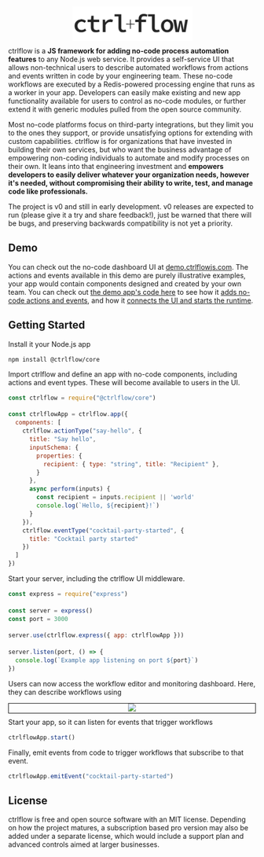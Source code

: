 <p align="center" style="margin-bottom: -5px">
  <img width="245" height="70" src="./docs/assets/Logo.PNG">
</p>

ctrlflow is a **JS framework for adding no-code process automation features** to any Node.js web service. It provides a self-service UI that allows non-technical users to describe automated workflows from actions and events written in code by your engineering team. These no-code workflows are executed by a Redis-powered processing engine that runs as a worker in your app. Developers can easily make existing and new app functionality available for users to control as no-code modules, or further extend it with generic modules pulled from the open source community.

Most no-code platforms focus on third-party integrations, but they limit you to the ones they support, or provide unsatisfying options for extending with custom capabilities. ctrlflow is for organizations that have invested in building their own services, but who want the business advantage of empowering non-coding individuals to automate and modify processes on their own. It leans into that engineering investment and **empowers developers to easily deliver whatever your organization needs, however it's needed, without compromising their ability to write, test, and manage code like professionals.**

The project is v0 and still in early development. v0 releases are expected to run (please give it a try and share feedback!), just be warned that there will be bugs, and preserving backwards compatibility is not yet a priority.

## Demo

You can check out the no-code dashboard UI at [demo.ctrlflowjs.com](https://demo.ctrlflowjs.com/). The actions and events available in this demo are purely illustrative examples, your app would contain components designed and created by your own team. You can check out [the demo app's code here](https://github.com/ctrlflowjs/ctrlflow/tree/main/examples/crm) to see how it [adds no-code actions and events](https://github.com/ctrlflowjs/ctrlflow/blob/main/examples/crm/src/ctrlflow/app.js), and how it [connects the UI and starts the runtime](https://github.com/ctrlflowjs/ctrlflow/blob/main/examples/crm/src/server.js).


## Getting Started

Install it your Node.js app
```
npm install @ctrlflow/core
```
Import ctrlflow and define an app with no-code components, including actions and event types. These will become available to users in the UI.

```javascript
const ctrlflow = require("@ctrlflow/core")

const ctrlflowApp = ctrlflow.app({
  components: [
    ctrlflow.actionType("say-hello", {
      title: "Say hello",
      inputSchema: {
        properties: {
          recipient: { type: "string", title: "Recipient" },
        }
      },
      async perform(inputs) {
        const recipient = inputs.recipient || 'world'
        console.log(`Hello, ${recipient}!`)
      }
    }),
    ctrlflow.eventType("cocktail-party-started", {
      title: "Cocktail party started"
    })
  ]
})
```

Start your server, including the ctrlflow UI middleware.
```javascript
const express = require("express")

const server = express()
const port = 3000

server.use(ctrlflow.express({ app: ctrlflowApp }))

server.listen(port, () => {
  console.log(`Example app listening on port ${port}`)
})
```

Users can now access the workflow editor and monitoring dashboard. Here, they can describe workflows using 

<p align="center" style="margin-bottom: -5px; border: 1px solid black;">
  <kbd>
    <img height="450" src="https://user-images.githubusercontent.com/7517915/190938890-02115568-e222-4c18-bfd5-385797805c31.png">
  </kbd>
</p>


Start your app, so it can listen for events that trigger workflows
```javascript
ctrlflowApp.start()
```

Finally, emit events from code to trigger workflows that subscribe to that event.

```javascript
ctrlflowApp.emitEvent("cocktail-party-started")
```

## License

ctrlflow is free and open source software with an MIT license. Depending on how the project matures, a subscription based pro version may also be added under a separate license, which would include a support plan and advanced controls aimed at larger businesses.
